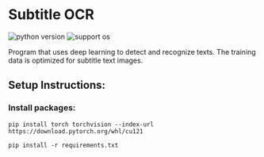 # Subtitle OCR

![python version](https://img.shields.io/badge/Python-3.11-blue)
![support os](https://img.shields.io/badge/OS-Windows-green.svg)

Program that uses deep learning to detect and recognize texts.
The training data is optimized for subtitle text images.

## Setup Instructions:

### Install packages:

```commandline
pip install torch torchvision --index-url https://download.pytorch.org/whl/cu121
```

```commandline
pip install -r requirements.txt
```

